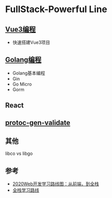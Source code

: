 # FullStack-Powerful Line
## [Vue3编程](https://github.com/tim20160413/FullStack-Powerful/tree/main/vue3)
* 快速搭建Vue3项目

## [Golang编程](https://github.com/tim20160413/FullStack-Powerful/tree/main/golang)
* Golang基本编程
* Gin
* Go Micro
* Gorm

## React

## [protoc-gen-validate](https://github.com/envoyproxy/protoc-gen-validate)

## 其他

libco vs libgo

## 参考
* [2020Web开发学习路线图：从前端，到全栈](https://zhuanlan.zhihu.com/p/142007067)
* [全栈学习路线](https://www.cnblogs.com/ruoyun/p/12255618.html)
